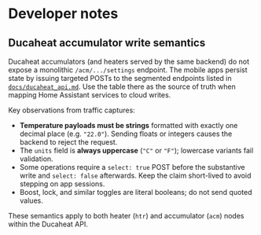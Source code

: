 # Developer notes

## Ducaheat accumulator write semantics

Ducaheat accumulators (and heaters served by the same backend) do not expose a monolithic
`/acm/.../settings` endpoint. The mobile apps persist state by issuing targeted POSTs to the
segmented endpoints listed in [`docs/ducaheat_api.md`](./ducaheat_api.md). Use the table there as the
source of truth when mapping Home Assistant services to cloud writes.

Key observations from traffic captures:

- **Temperature payloads must be strings** formatted with exactly one decimal place (e.g. `"22.0"`).
  Sending floats or integers causes the backend to reject the request.
- The `units` field is **always uppercase** (`"C"` or `"F"`); lowercase variants fail validation.
- Some operations require a `select: true` POST before the substantive write and `select: false`
  afterwards. Keep the claim short-lived to avoid stepping on app sessions.
- Boost, lock, and similar toggles are literal booleans; do not send quoted values.

These semantics apply to both heater (`htr`) and accumulator (`acm`) nodes within the Ducaheat API.

